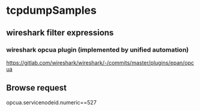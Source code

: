 # tcpdumpSamples

## wireshark filter expressions

### wireshark opcua plugin (implemented by unified automation)
https://gitlab.com/wireshark/wireshark/-/commits/master/plugins/epan/opcua

## Browse request
opcua.servicenodeid.numeric==527
